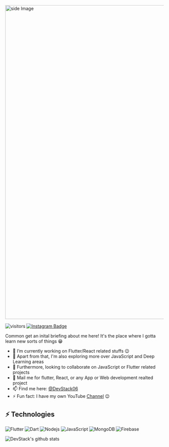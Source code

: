 <!-- <h1 align="center"> Hey there! I'm Balram Rathore <img src="https://media.giphy.com/media/hvRJCLFzcasrR4ia7z/giphy.gif" width="25px"/></h1> -->

<img src="https://github.com/DevStack06/images/blob/master/My%20Video.gif" alt="side Image" align="center" width="1000" height="auto" />

![visitors](https://visitor-badge-reloaded.herokuapp.com/badge?page_id=DevStack06.DevStack06&color=00cf00)
[![Instagram Badge](https://img.shields.io/badge/-DevStack06-yellow?style=flat-square&logo=instagram&logoColor=black&link=https://www.instagram.com/devstack06/)](https://www.instagram.com/devstack06/)

Common get an inital briefing about me here! It's the place where I gotta learn new sorts of things :grin:

- 🔭 I’m currently working on Flutter/React related stuffs :wink:
- 🌱 Apart from that, I'm also exploring more over JavaScript and Deep Learning areas
- 👯 Furthermore, looking to collaborate on JavaScript or Flutter related projects
- 💬 Mail me for flutter, React, or any App or Web development realted project
- 📫 Find me here: [@DevStack06](https://twitter.com/DevStack06)
- ⚡ Fun fact: I have my own YouTube [Channel](http://www.youtube.com/c/DevStack) :wink:


## ⚡ Technologies
![Flutter](https://img.shields.io/badge/-Flutter-teal?style=flat-square&logo=Flutter)
![Dart](https://img.shields.io/badge/-Dart-E34F26?style=flat-square&logo=Dart)
![Nodejs](https://img.shields.io/badge/-Nodejs-black?style=flat-square&logo=Node.js)
![JavaScript](https://img.shields.io/badge/-JavaScript-black?style=flat-square&logo=javascript)
![MongoDB](https://img.shields.io/badge/-MongoDB-black?style=flat-square&logo=mongodb)
![Firebase](https://img.shields.io/badge/-FireBase-005571?style=flat-square&logo=firebase)


![DevStack's github stats](https://github-readme-stats.vercel.app/api?username=faizank09855)

<!-- <a href="https://www.buymeacoffee.com/DevStack06" target="_blank">
   <img  align="right" src="https://cdn.buymeacoffee.com/buttons/default-orange.png" alt="Buy Me A Coffee" height="41" width="174">
</a> -->

